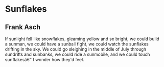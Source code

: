 # Sunflakes
## Frank Asch
If sunlight fell like snowflakes,
gleaming yellow and so bright,
we could build a sunman,
we could have a sunball fight,
we could watch the sunflakes
drifting in the sky.
We could go sleighing
in the middle of July
through sundrifts and sunbanks,
we could ride a sunmobile,
and we could touch sunflakesâ€"
I wonder how they'd feel.